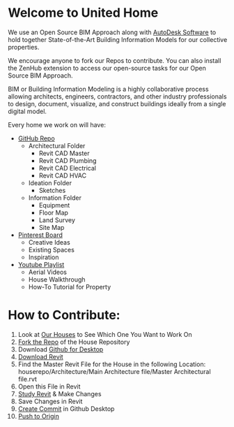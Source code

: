 # Welcome to United Home

We use an Open Source BIM Approach along with [AutoDesk Software](https://www.autodesk.com/industry/aec/bim) to hold together State-of-the-Art Building Information Models for our collective properties.

We encourage anyone to fork our Repos to contribute.  You can also install the ZenHub extension to access our open-source tasks for our Open Source BIM Approach.

BIM or Building Information Modeling is a highly collaborative process allowing architects, engineers, contractors, and other industry professionals to design, document, visualize, and construct buildings ideally from a single digital model.


Every home we work on will have:
* [GitHub Repo](https://github.com/orgs/United-Home/repositories)
  * Architectural Folder
    * Revit CAD Master
    * Revit CAD Plumbing
    * Revit CAD Electrical
    * Revit CAD HVAC
  * Ideation Folder
    * Sketches
  * Information Folder
    * Equipment
    * Floor Map
    * Land Survey
    * Site Map
* [Pinterest Board](https://www.pinterest.com/unitedhomeview/)
  * Creative Ideas
  * Existing Spaces
  * Inspiration
* [Youtube Playlist](https://www.youtube.com/channel/UCGCf76YwmUxgUNZyCbBKnyQ)
  * Aerial Videos
  * House Walkthrough
  * How-To Tutorial for Property

# How to Contribute:
1. Look at [Our Houses](https://github.com/orgs/United-Home/repositories) to See Which One You Want to Work On
2. [Fork the Repo](https://docs.github.com/en/get-started/quickstart/fork-a-repo) of the House Repository
3. Download [Github for Desktop](https://desktop.github.com/)
4. [Download Revit](https://github.com/United-Home/Overview)
5. Find the Master Revit File for the House in the following Location:<br>
   houserepo/Architecture/Main Architecture file/Master Architectural file.rvt
6. Open this File in Revit
7. [Study Revit](https://knowledge.autodesk.com/support/revit/learn) & Make Changes
8. Save Changes in Revit
9. [Create Commit](https://learn.sourcegraph.com/how-to-commit-code-to-a-git-repository-with-github-desktop) in Github Desktop
10. [Push to Origin](https://docs.github.com/en/desktop/contributing-and-collaborating-using-github-desktop/making-changes-in-a-branch/pushing-changes-to-github)
